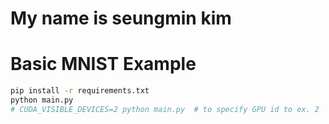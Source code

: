 # My name is seungmin kim
# Basic MNIST Example

```bash
pip install -r requirements.txt
python main.py
# CUDA_VISIBLE_DEVICES=2 python main.py  # to specify GPU id to ex. 2
```
